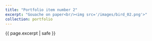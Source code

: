 ```yaml
---
title: "Portfolio item number 2"
excerpt: "Gouache on paper<br/><img src='/images/bird_02.png'>"
collection: portfolio
---
```

{{ page.excerpt | safe }}
